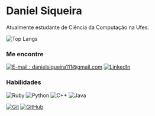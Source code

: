 # Daniel Siqueira

Atualmente estudante de Ciência da Computação na Ufes.

![Top Langs](https://github-readme-stats-git-masterrstaa-rickstaa.vercel.app/api/top-langs/?username=siqueiradaniel&layout=compact&bg_color=000&border_color=30A3DC&title_color=E94D5F&text_color=FFF)

### Me encontre

[![E-mail : danielsiqueira111@gmail.com](https://img.shields.io/badge/-Email-000?style=for-the-badge&logo=microsoft-outlook&logoColor=E94D5F)](danielsiqueira111@gmail.com)
[![LinkedIn](https://img.shields.io/badge/-LinkedIn-000?style=for-the-badge&logo=linkedin&logoColor=30A3DC)](https://www.linkedin.com/in/danielsiqueira1/)


### Habilidades

![Ruby](https://img.shields.io/badge/Ruby-CC342D?style=for-the-badge&logo=ruby&logoColor=white)
![Python](https://img.shields.io/badge/python-3670A0?style=for-the-badge&logo=python&logoColor=ffdd54)
![C++](https://img.shields.io/badge/C%2B%2B-00599C?style=for-the-badge&logo=c%2B%2B&logoColor=white)
![Java](https://img.shields.io/badge/Java-000?style=for-the-badge&logo=java&logoColor=30A3DC)

[![Git](https://img.shields.io/badge/Git-000?style=for-the-badge&logo=git&logoColor=E94D5F)]()
[![GitHub](https://img.shields.io/badge/GitHub-000?style=for-the-badge&logo=github&logoColor=30A3DC)]()
